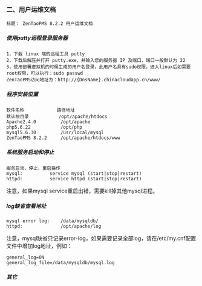 ### 二、用户运维文档
	标题： ZenTaoPMS 8.2.2 用户运维文档

##### 使用putty远程登录服务器

	1，下载 linux 端的远程工具 putty 
	2，下载后解压并打开 putty.exe，并输入您的服务器 IP 及端口，端口一般默认为 22
	3，使用部署虚拟机的时候生成的用户名登录，此用户名具有sudo权限，进入linux后如需要root权限，可以执行：sudo passwd
	ZenTaoPMS访问地址为：http://{DnsName}.chinacloudapp.cn/www/

##### 程序安装位置

	软件名称 			路径地址 
	默认根目录 			/opt/apache/htdocs 
	Apache2.4.0 		/opt/apache 
	php5.6.22 			/opt/php 
	mysql5.6.30 		/usr/local/mysql 
	ZenTaoPMS 8.2.2		/opt/apache/htdocs/www

##### 系统服务启动和停止

	服务启动，停止，重启操作 
	mysql:          service mysql (start|stop|restart) 
	httpd:          service httpd (start|stop|restart)

注意，如果mysql service重启出错，需要kill掉其他mysql进程。

##### log缺省查看地址

	mysql error log:    /data/mysqldb/ 
	httpd:          	/opt/apache/log

注意，mysql缺省只记录error-log，如果需要记录全部log，请在/etc/my.cnf配置文件中增加log地址，例如：

	general_log=ON  
	general_log_file=/data/mysqldb/mysql.log

##### 其它
	